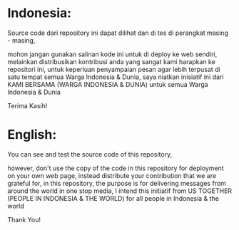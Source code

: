 # Indonesia:

Source code dari repository ini dapat dilihat dan di tes di perangkat masing - masing,

mohon jangan gunakan salinan kode ini untuk di deploy ke web sendiri,
melainkan distribusikan kontribusi anda yang sangat kami harapkan ke repositori ini,
untuk keperluan penyampaian pesan agar lebih terpusat di satu tempat semua Warga Indonesia & Dunia,
saya niatkan inisiatif ini dari KAMI BERSAMA (WARGA INDONESIA & DUNIA) untuk semua Warga Indonesia & Dunia

Terima Kasih!



# English:

You can see and test the source code of this repository,

however, don't use the copy of the code in this repository for deployment on your own web page,
instead distribute your contribution that we are grateful for, in this repository,
the purpose is for delivering messages from around the world in one stop media,
I intend this initiatif from US TOGETHER (PEOPLE IN INDONESIA & THE WORLD) for all people in Indonesia & the world

Thank You!
